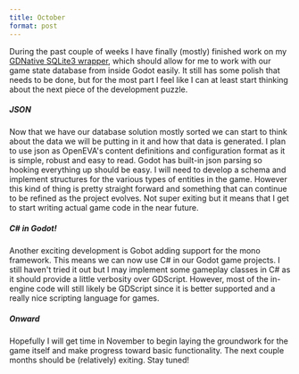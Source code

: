 ```yaml
---
title: October
format: post
---
```


During the past couple of weeks I have finally (mostly) finished work on my <a href="https://github.com/maxmurder/gd-sqlite">GDNative SQLite3 wrapper</a>, which should allow for me to work with our game state database from inside Godot easily. It still has some polish that needs to be done, but for the most part I feel like I can at least start thinking about the next piece of the development puzzle.

##### JSON

Now that we have our database solution mostly sorted we can start to think about the data we will be putting in it and how that data is generated. I plan to use json as OpenEVA's content definitions and configuration format as it is simple, robust and easy to read. Godot has built-in json parsing so hooking everything up should be easy. I will need to develop a schema and implement structures for the various types of entities in the game. However this kind of thing is pretty straight forward and something that can continue to be refined as the project evolves. Not super exiting but it means that I get to start writing actual game code in the near future.

##### C# in Godot!

Another exciting development is Gobot adding support for the mono framework. This means we can now use C# in our Godot game projects. I still haven't tried it out but I may implement some gameplay classes in C# as it should provide a little verbosity over GDScript. However, most of the in-engine code will still likely be GDScript since it is better supported and a really nice scripting language for games.

##### Onward

Hopefully I will get time in November to begin laying the groundwork for the game itself and make progress toward basic functionality. The next couple months should be (relatively) exiting. Stay tuned!
